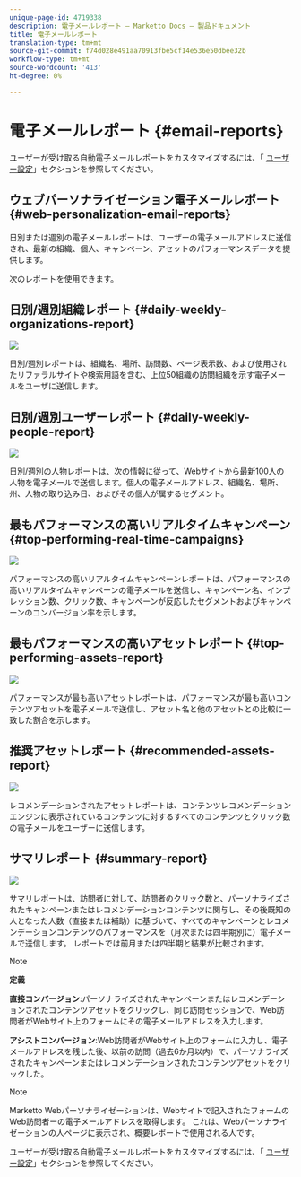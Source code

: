 ```yaml
---
unique-page-id: 4719338
description: 電子メールレポート — Marketto Docs — 製品ドキュメント
title: 電子メールレポート
translation-type: tm+mt
source-git-commit: f74d028e491aa70913fbe5cf14e536e50dbee32b
workflow-type: tm+mt
source-wordcount: '413'
ht-degree: 0%

---
```



# 電子メールレポート {#email-reports}

ユーザーが受け取る自動電子メールレポートをカスタマイズするには、「 [ユーザー設定](/help/marketo/product-docs/web-personalization/getting-started/user-settings.md)」セクションを参照してください。

## ウェブパーソナライゼーション電子メールレポート {#web-personalization-email-reports}

日別または週別の電子メールレポートは、ユーザーの電子メールアドレスに送信され、最新の組織、個人、キャンペーン、アセットのパフォーマンスデータを提供します。

次のレポートを使用できます。

## 日別/週別組織レポート {#daily-weekly-organizations-report}

![](assets/image2014-12-6-13-3a32-3a8.png)

日別/週別レポートは、組織名、場所、訪問数、ページ表示数、および使用されたリファラルサイトや検索用語を含む、上位50組織の訪問組織を示す電子メールをユーザに送信します。

## 日別/週別ユーザーレポート {#daily-weekly-people-report}

![](assets/two.png)

日別/週別の人物レポートは、次の情報に従って、Webサイトから最新100人の人物を電子メールで送信します。個人の電子メールアドレス、組織名、場所、州、人物の取り込み日、およびその個人が属するセグメント。

## 最もパフォーマンスの高いリアルタイムキャンペーン {#top-performing-real-time-campaigns}

![](assets/image2014-12-6-13-3a32-3a31.png)

パフォーマンスの高いリアルタイムキャンペーンレポートは、パフォーマンスの高いリアルタイムキャンペーンの電子メールを送信し、キャンペーン名、インプレッション数、クリック数、キャンペーンが反応したセグメントおよびキャンペーンのコンバージョン率を示します。

## 最もパフォーマンスの高いアセットレポート {#top-performing-assets-report}

![](assets/image2014-12-6-13-3a29-3a5.png)

パフォーマンスが最も高いアセットレポートは、パフォーマンスが最も高いコンテンツアセットを電子メールで送信し、アセット名と他のアセットとの比較に一致した割合を示します。

## 推奨アセットレポート {#recommended-assets-report}

![](assets/image2014-12-6-13-3a28-3a43.png)

レコメンデーションされたアセットレポートは、コンテンツレコメンデーションエンジンに表示されているコンテンツに対するすべてのコンテンツとクリック数の電子メールをユーザーに送信します。

## サマリレポート {#summary-report}

![](assets/six.png)

サマリレポートは、訪問者に対して、訪問者のクリック数と、パーソナライズされたキャンペーンまたはレコメンデーションコンテンツに関与し、その後既知の人となった人数（直接または補助）に基づいて、すべてのキャンペーンとレコメンデーションコンテンツのパフォーマンスを（月次または四半期別に）電子メールで送信します。 レポートでは前月または四半期と結果が比較されます。

>[!NOTE]
>
>**定義**
>
>**直接コンバージョン**:パーソナライズされたキャンペーンまたはレコメンデーションされたコンテンツアセットをクリックし、同じ訪問セッションで、Web訪問者がWebサイト上のフォームにその電子メールアドレスを入力します。
>
>**アシストコンバージョン**:Web訪問者がWebサイト上のフォームに入力し、電子メールアドレスを残した後、以前の訪問（過去6か月以内）で、パーソナライズされたキャンペーンまたはレコメンデーションされたコンテンツアセットをクリックした。

>[!NOTE]
>
>Marketto Webパーソナライゼーションは、Webサイトで記入されたフォームのWeb訪問者ーの電子メールアドレスを取得します。 これは、Webパーソナライゼーションの人ページに表示され、概要レポートで使用される人です。

ユーザーが受け取る自動電子メールレポートをカスタマイズするには、「 [ユーザー設定](/help/marketo/product-docs/web-personalization/getting-started/user-settings.md)」セクションを参照してください。
